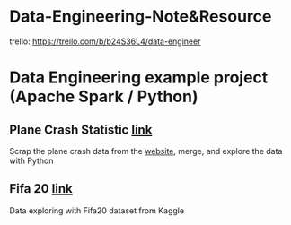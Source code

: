 # Data-Engineering-Note&Resource 
trello: https://trello.com/b/b24S36L4/data-engineer

# Data Engineering example project (Apache Spark / Python)
## Plane Crash Statistic <a href="https://github.com/tanat1994/data-engineering-note/tree/master/myproject/scraping-planecrash">link</a>
Scrap the plane crash data from the <a href="http://www.planecrashinfo.com/">website</a>, merge, and explore the data with Python

## Fifa 20 <a href="https://github.com/tanat1994/data-engineering-note/tree/master/myproject/fifa20">link</a>
Data exploring with Fifa20 dataset from Kaggle
